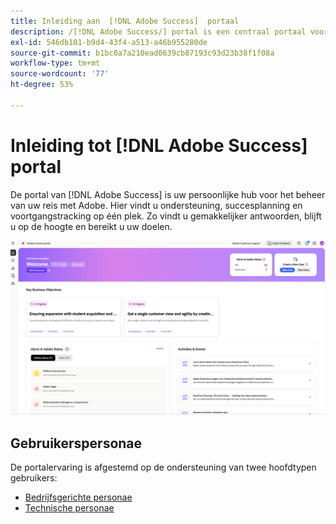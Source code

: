 ```yaml
---
title: Inleiding aan  [!DNL Adobe Success]  portaal
description: /[!DNL Adobe Success/] portal is een centraal portaal voor klanten om gevallen in te dienen, de voortgang van het ticket te bekijken, toegang te krijgen tot ondersteuning en planningsprogramma's.
exl-id: 546db101-b9d4-43f4-a513-a46b955280de
source-git-commit: b1bc0a7a210ead0639cb87193c93d23b38f1f08a
workflow-type: tm+mt
source-wordcount: '77'
ht-degree: 53%

---
```


# Inleiding tot [!DNL Adobe Success] portal

De portal van [!DNL Adobe Success] is uw persoonlijke hub voor het beheer van uw reis met Adobe. Hier vindt u ondersteuning, succesplanning en voortgangstracking op één plek. Zo vindt u gemakkelijker antwoorden, blijft u op de hoogte en bereikt u uw doelen.

![ adobe-success-portal-homepage ](/help/adobe-success-portal/assets/overview-and-business-persona-overview.png)

## Gebruikerspersonae

De portalervaring is afgestemd op de ondersteuning van twee hoofdtypen gebruikers:

* [Bedrijfsgerichte personae](/help/adobe-success-portal/business-persona/key-functionalities-for-business-persona.md)
* [Technische personae](/help/adobe-success-portal/technical-persona/key-functionalities-for-technical-persona.md)
